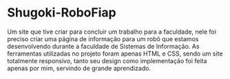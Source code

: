 # Shugoki-RoboFiap

Um site que tive criar para concluir um trabalho para a faculdade, nele foi preciso criar uma página de informação para um robô que estamos desenvolvendo durante a faculdade de Sistemas de Informação. As ferramentas utilizadas no projeto foram apenas HTML e CSS, sendo um site totalmente responsívo, tanto seu design como implementação foi feita apenas por mim, servindo de grande aprendizado.
